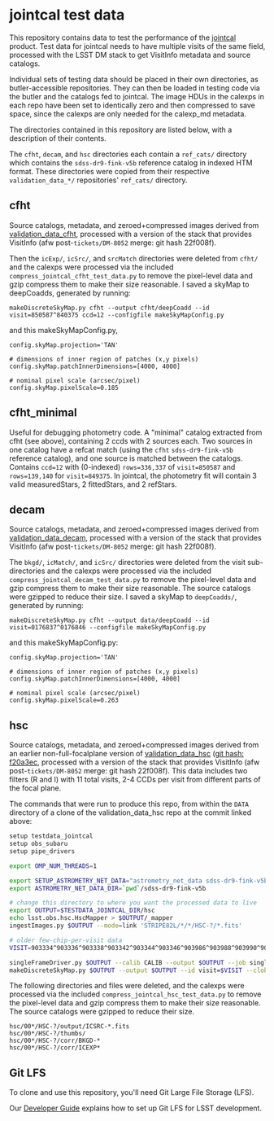 jointcal test data
==================

This repository contains data to test the performance of the [jointcal](http://github.com/lsst/jointcal) product. Test data for jointcal needs to have multiple visits of the same field, processed with the LSST DM stack to get VisitInfo metadata and source catalogs.

Individual sets of testing data should be placed in their own directories, as butler-accessible repositories. They can then be loaded in testing code via the butler and the catalogs fed to jointcal. The image HDUs in the calexps in each repo have been set to identically zero and then compressed to save space, since the calexps are only needed for the calexp_md metadata.

The directories contained in this repository are listed below, with a description of their contents.

The `cfht`, `decam`, and `hsc` directories each contain a `ref_cats/` directory which contains the `sdss-dr9-fink-v5b` reference catalog in indexed HTM format. These directories were copied from their respective `validation_data_*/` repositories' `ref_cats/` directory.

cfht
----

Source catalogs, metadata, and zeroed+compressed images derived from [validation_data_cfht](https://github.com/lsst/validation_data_cfht), processed with a version of the stack that provides VisitInfo (afw post-`tickets/DM-8052` merge: git hash 22f008f).

Then the `icExp/`, `icSrc/`, and `srcMatch` directories were deleted from `cfht/` and the calexps were processed via the included `compress_jointcal_cfht_test_data.py` to remove the pixel-level data and gzip compress them to make their size reasonable. I saved a skyMap to deepCoadds, generated by running:

```
makeDiscreteSkyMap.py cfht --output cfht/deepCoadd --id visit=850587^840375 ccd=12 --configfile makeSkyMapConfig.py
```

and this makeSkyMapConfig.py,

```
config.skyMap.projection='TAN'

# dimensions of inner region of patches (x,y pixels)
config.skyMap.patchInnerDimensions=[4000, 4000]

# nominal pixel scale (arcsec/pixel)
config.skyMap.pixelScale=0.185
```

cfht_minimal
------------

Useful for debugging photometry code. A "minimal" catalog extracted from cfht (see above), containing 2 ccds with 2 sources each.
Two sources in one catalog have a refcat match (using the `cfht` `sdss-dr9-fink-v5b` reference catalog), and one source is matched between the catalogs.
Contains `ccd=12` with (0-indexed) `rows=336,337` of `visit=850587` and `rows=139,140` for `visit=849375`.
In jointcal, the photometry fit will contain 3 valid measuredStars, 2 fittedStars, and 2 refStars.

decam
-----

Source catalogs, metadata, and zeroed+compressed images derived from [validation_data_decam](https://github.com/lsst/validation_data_decam), processed with a version of the stack that provides VisitInfo (afw post-`tickets/DM-8052` merge: git hash 22f008f).

The `bkgd/`, `icMatch/`, and `icSrc/` directories were deleted from the visit sub-directories and the calexps were processed via the included `compress_jointcal_decam_test_data.py` to remove the pixel-level data and gzip compress them to make their size reasonable. The source catalogs were gzipped to reduce their size. I saved a skyMap to `deepCoadds/`, generated by running:

```
makeDiscreteSkyMap.py cfht --output data/deepCoadd --id visit=0176837^0176846 --configfile makeSkyMapConfig.py
```

and this makeSkyMapConfig.py:


```
config.skyMap.projection='TAN'

# dimensions of inner region of patches (x,y pixels)
config.skyMap.patchInnerDimensions=[4000, 4000]

# nominal pixel scale (arcsec/pixel)
config.skyMap.pixelScale=0.263
```

hsc
---

Source catalogs, metadata, and zeroed+compressed images derived from an earlier non-full-focalplane version of [validation_data_hsc](https://github.com/lsst/validation_data_hsc) ([git hash: f20a3ec](https://github.com/lsst/validation_data_hsc/commit/f20a3ec9ab1e17b40f46429711ef2d185a4d6596), processed with a version of the stack that provides VisitInfo (afw post-`tickets/DM-8052` merge: git hash 22f008f). This data includes two filters (R and I) with 11 total visits, 2-4 CCDs per visit from different parts of the focal plane.

The commands that were run to produce this repo, from within the `DATA` directory of a clone of the validation_data_hsc repo at the commit linked above:

```bash
setup testdata_jointcal
setup obs_subaru
setup pipe_drivers

export OMP_NUM_THREADS=1

export SETUP_ASTROMETRY_NET_DATA="astrometry_net_data sdss-dr9-fink-v5b"
export ASTROMETRY_NET_DATA_DIR=`pwd`/sdss-dr9-fink-v5b

# change this directory to where you want the processed data to live
export OUTPUT=$TESTDATA_JOINTCAL_DIR/hsc
echo lsst.obs.hsc.HscMapper > $OUTPUT/_mapper
ingestImages.py $OUTPUT --mode=link 'STRIPE82L/*/*/HSC-?/*.fits'

# older few-chip-per-visit data
VISIT=903334^903336^903338^903342^903344^903346^903986^903988^903990^904010^904014

singleFrameDriver.py $OUTPUT --calib CALIB --output $OUTPUT --job singleFrame --cores 4 --id visit=$VISIT --clobber-config --clobber-versions
makeDiscreteSkyMap.py $OUTPUT --output $OUTPUT --id visit=$VISIT --clobber-versions
```

The following directories and files were deleted, and the calexps were processed via the included `compress_jointcal_hsc_test_data.py` to remove the pixel-level data and gzip compress them to make their size reasonable. The source catalogs were gzipped to reduce their size.

```
hsc/00*/HSC-?/output/ICSRC-*.fits
hsc/00*/HSC-?/thumbs/
hsc/00*/HSC-?/corr/BKGD-*
hsc/00*/HSC-?/corr/ICEXP*
```

Git LFS
-------

To clone and use this repository, you'll need Git Large File Storage (LFS).

Our [Developer Guide](http://developer.lsst.io/en/latest/tools/git_lfs.html)
explains how to set up Git LFS for LSST development.
